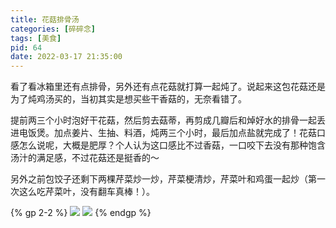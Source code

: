 ```yaml
---
title: 花菇排骨汤
categories: [碎碎念]
tags: [美食]
pid: 64
date: 2022-03-17 21:35:00
---
```


看了看冰箱里还有点排骨，另外还有点花菇就打算一起炖了。说起来这包花菇还是为了炖鸡汤买的，当初其实是想买些干香菇的，无奈看错了。

提前两三个小时泡好干花菇，然后剪去菇蒂，再剪成几瓣后和焯好水的排骨一起丢进电饭煲。加点姜片、生抽、料酒，炖两三个小时，最后加点盐就完成了！花菇口感怎么说呢，大概是肥厚？个人认为这口感比不过香菇，一口咬下去没有那种饱含汤汁的满足感，不过花菇还是挺香的～

另外之前包饺子还剩下两棵芹菜炒一炒，芹菜梗清炒，芹菜叶和鸡蛋一起炒（第一次这么吃芹菜叶，没有翻车真棒！）。

{% gp 2-2 %}
![](https://web-1256060851.file.myqcloud.com/post/2022/64-soup1.jpg)
![](https://web-1256060851.file.myqcloud.com/post/2022/64-soup2.jpg)
{% endgp %}